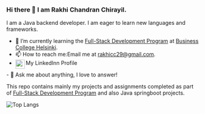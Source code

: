 ### Hi there 👋 I am Rakhi Chandran Chirayil.



I am a Java backend developer.
I am eager to learn new languages and frameworks.

- 🌱 I’m currently learning the  [Full-Stack Development Program](https://en.bc.fi/qualifications/full-stack-web-developer-program/) at [Business College Helsinki](https://en.bc.fi/).
- 📫 How to reach me:Email me at [rakhicc29@gmail.com](mailto:rakhicc29@gmail.com).
- My LinkedInn Profile<a href="https://www.linkedin.com/in/rakhi-chandran-chirayil-131859194/">
  <img align="left" alt="rakhi Chandran Chirayil's LinkedIn" width="24px" src="https://img.icons8.com/nolan/96/linkedin.png" />
</a>
-  💬 Ask me about anything, I love to answer!

This repo contains mainly my projects and assignments completed as part of [Full-Stack Development Program](https://en.bc.fi/qualifications/full-stack-web-developer-program/) and also Java springboot projects. 


![Top Langs](https://github-readme-stats.vercel.app/api/top-langs/?username=rakhicc&theme=swift)
<!--
**rakhicc/rakhicc** is a ✨ _special_ ✨ repository because its `README.md` (this file) appears on your GitHub profile.

Here are some ideas to get you started:

- 🔭 I’m currently working on ...
- 🌱 I’m currently learning ...
- 👯 I’m looking to collaborate on ...
- 🤔 I’m looking for help with ...
- 💬 Ask me about ...
- 📫 How to reach me: ...
- 😄 Pronouns: ...
- ⚡ Fun fact: ...
-->
